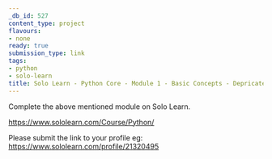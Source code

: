 ```yaml
---
_db_id: 527
content_type: project
flavours:
- none
ready: true
submission_type: link
tags:
- python
- solo-learn
title: Solo Learn - Python Core - Module 1 - Basic Concepts - Depricated
---
```


Complete the above mentioned module on Solo Learn.

https://www.sololearn.com/Course/Python/

Please submit the link to your profile eg: https://www.sololearn.com/profile/21320495